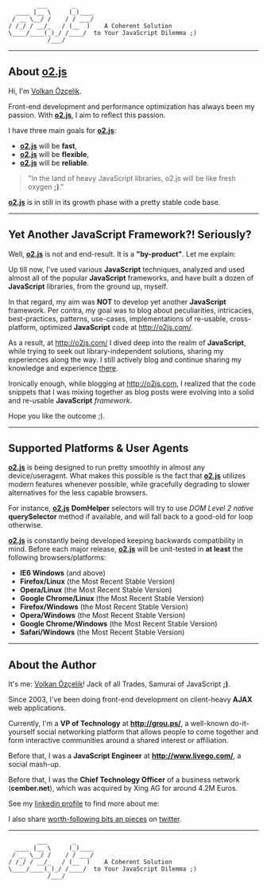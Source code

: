             ___       _
      ____ |__ \     (_)____
     / __ \__/ /    / / ___/
    / /_/ / __/_   / (__  )    A Coherent Solution
    \____/____(_)_/ /____/  to Your JavaScript Dilemma ;)
               /___/

--------------------------------------------------------------------------------

## About **[o2.js][2]**

Hi, I'm [Volkan Özçelik][1].

Front-end development and performance optimization has always been my passion.
With **[o2.js][2]**, I aim to reflect this passion.

I have three main goals for **[o2.js][2]**:

* **[o2.js][2]** will be **fast**,
* **[o2.js][2]** will be **flexible**,
* **[o2.js][2]** will be **reliable**.

> "In the land of heavy JavaScript libraries,
> o2.js will be like fresh oxygen **;)**."

**[o2.js][2]** is in still in its growth phase with a pretty stable code base.

--------------------------------------------------------------------------------

## Yet Another JavaScript Framework?! Seriously?

Well, **[o2.js][2]** is not and end-result. It is a **"by-product"**.
Let me explain:

Up till now, I've used various **JavaScript** techniques, analyzed and used
almost all of the popular **JavaScript** frameworks, and have built a dozen
of **JavaScript** libraries, from the ground up, myself.

In that regard, my aim was **NOT** to develop yet another **JavaScript**
framework. Per contra, my goal was to blog about peculiarities,
intricacies, best-practices, patterns, use-cases, implementations of
re-usable, cross-platform, optimized **JavaScript** code at <http://o2js.com/>.

As a result, at <http://o2js.com/> I dived deep into the realm of
**JavaScript**, while trying to seek out library-independent solutions,
sharing my experiences along the way. I still actively blog and continue
sharing my knowledge and experience [there][2].

Ironically enough, while blogging at <http://o2js.com>, I realized that the code
snippets that I was mixing together as blog posts were evolving into a solid
and re-usable **JavaScript** *framework*.

Hope you like the outcome ;).

--------------------------------------------------------------------------------

## Supported Platforms & User Agents

**[o2.js][2]** is being designed to run pretty smoothly in almost any
device/useragent. What makes this possible is the fact that **[o2.js][2]**
utilizes modern features whenever possible, while gracefully degrading to slower
alternatives for the less capable browsers.

For instance, **[o2.js][2]** **DomHelper** selectors will try to use
*DOM Level 2* *native* **querySelector** method if available, and will fall back
to a good-old for loop otherwise.

**[o2.js][2]** is constantly being developed keeping backwards compatibility in
mind. Before each major release, **[o2.js][2]** will be unit-tested in
**at least** the following browsers/platforms:

* **IE6 Windows** (and above)
* **Firefox/Linux** (the Most Recent Stable Version)
* **Opera/Linux** (the Most Recent Stable Version)
* **Google Chrome/Linux** (the Most Recent Stable Version)
* **Firefox/Windows** (the Most Recent Stable Version)
* **Opera/Windows** (the Most Recent Stable Version)
* **Google Chrome/Windows** (the Most Recent Stable Version)
* **Safari/Windows** (the Most Recent Stable Version)

--------------------------------------------------------------------------------

## About the Author

It's me: [Volkan Özçelik][1]!
Jack of all Trades, Samurai of JavaScript **;)**.

Since 2003, I've been doing front-end development on client-heavy **AJAX** web
applications.

Currently, I'm a **VP of Technology** at **<http://grou.ps/>**, a well-known
do-it-yourself social networking platform that allows people to come together
and form interactive communities around a shared interest or affiliation.

Before that, I was a **JavaScript Engineer** at **<http://www.livego.com/>**,
a social mash-up.

Before that, I was the **Chief Technology Officer** of a business network
(**cember.net**), which was acquired by Xing AG for around 4.2M Euros.

See my [linkedin profile][1] to find more about me:

I also share [worth-following bits an pieces][3] on [twitter][3].

[1]: http://linkedin.com/in/volkanozcelik "Volkan Özçelik (LinkedIn)"
[2]: http://o2js.com/ "o2js.com - A Coherent Solution to Your JavaScript Dilemma"
[3]: http://twitter.com/linkibol "linkibol.com - Web2.0 Social Bookmarking"

--------------------------------------------------------------------------------
            ___       _
      ____ |__ \     (_)____
     / __ \__/ /    / / ___/
    / /_/ / __/_   / (__  )    A Coherent Solution
    \____/____(_)_/ /____/  to Your JavaScript Dilemma ;)
               /___/
